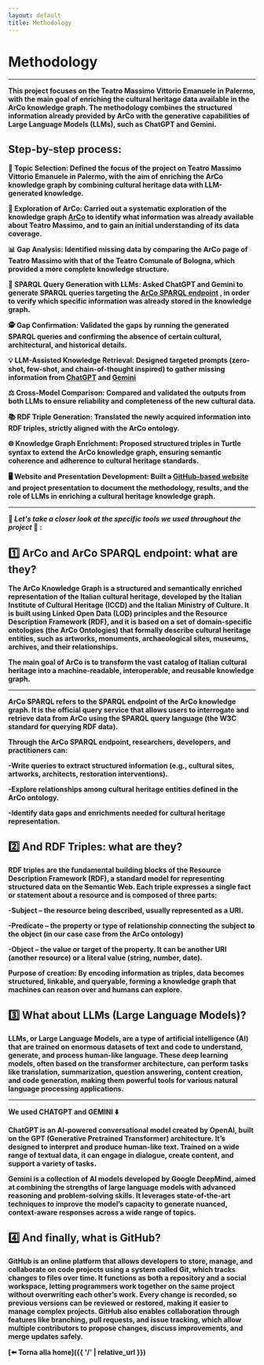 ```yaml
---
layout: default
title: Methodology
---
```


# <strong>Methodology<strong>

---
This project focuses on the Teatro Massimo Vittorio Emanuele in Palermo, with the main goal of enriching the cultural heritage data available in the ArCo knowledge graph. The methodology combines the structured information already provided by ArCo with the generative capabilities of Large Language Models (LLMs), such as ChatGPT and Gemini.

## Step-by-step process: 

🎯 **Topic Selection**: Defined the focus of the project on Teatro Massimo Vittorio Emanuele in Palermo, with the aim of enriching the ArCo knowledge graph by combining cultural heritage data with LLM-generated knowledge.

🔎 **Exploration of ArCo**: Carried out a systematic exploration of the knowledge graph [ArCo](http://wit.istc.cnr.it/arco)
 to identify what information was already available about Teatro Massimo, and to gain an initial understanding of its data coverage.

📊 **Gap Analysis**: Identified missing data by comparing the ArCo page of Teatro Massimo with that of the Teatro Comunale of Bologna, which provided a more complete knowledge structure.

🤖 **SPARQL Query Generation with LLMs**: Asked ChatGPT and Gemini to generate SPARQL queries targeting the [ArCo SPARQL endpoint](https://dati.cultura.gov.it/sparql)
, in order to verify which specific information was already stored in the knowledge graph.

🕵️ **Gap Confirmation**: Validated the gaps by running the generated SPARQL queries and confirming the absence of certain cultural, architectural, and historical details.

💡 **LLM-Assisted Knowledge Retrieval**: Designed targeted prompts (zero-shot, few-shot, and chain-of-thought inspired) to gather missing information from [ChatGPT](https://chatgpt.com/)
 and [Gemini](https://gemini.google.com/app)


⚖️ **Cross-Model Comparison**: Compared and validated the outputs from both LLMs to ensure reliability and completeness of the new cultural data.

📚 **RDF Triple Generation**: Translated the newly acquired information into RDF triples, strictly aligned with the ArCo ontology.

🌐 **Knowledge Graph Enrichment**: Proposed structured triples in Turtle syntax to extend the ArCo knowledge graph, ensuring semantic coherence and adherence to cultural heritage standards.

🖥️ **Website and Presentation Development**: Built a [GitHub-based website](https://github.com/2025-ilaria/project-)
and project presentation to document the methodology, results, and the role of LLMs in enriching a cultural heritage knowledge graph.

---

📌  _Let's take a closer look at the specific tools we used throughout the project_ 📌 :


## 1️⃣ ArCo and ArCo SPARQL endpoint: what are they?

The **ArCo Knowledge Graph** is a structured and semantically enriched representation of the Italian cultural heritage, developed by the Italian Institute of Cultural Heritage (ICCD) and the Italian Ministry of Culture.
It is built using Linked Open Data (LOD) principles and the Resource Description Framework (RDF), and it is based on a set of domain-specific ontologies (the ArCo Ontologies) that formally describe cultural heritage entities, such as artworks, monuments, archaeological sites, museums, archives, and their relationships.

The main goal of ArCo is to transform the vast catalog of Italian cultural heritage into a machine-readable, interoperable, and reusable knowledge graph. 

---

**ArCo SPARQL** refers to the SPARQL endpoint of the ArCo knowledge graph. It is the official query service that allows users to interrogate and retrieve data from ArCo using the SPARQL query language (the W3C standard for querying RDF data).

Through the ArCo SPARQL endpoint, researchers, developers, and practitioners can:

-Write queries to extract structured information (e.g., cultural sites, artworks, architects, restoration interventions).

-Explore relationships among cultural heritage entities defined in the ArCo ontology.

-Identify data gaps and enrichments needed for cultural heritage representation.

## 2️⃣ And RDF Triples: what are they?

**RDF triples** are the fundamental building blocks of the Resource Description Framework (RDF), a standard model for representing structured data on the Semantic Web. Each triple expresses a single fact or statement about a resource and is composed of three parts:

-**Subject** – the resource being described, usually represented as a URI.

-**Predicate** – the property or type of relationship connecting the subject to the object (in our case case from the ArCo ontology)

-**Object** – the value or target of the property. It can be another URI (another resource) or a literal value (string, number, date).

Purpose of creation: By encoding information as triples, data becomes structured, linkable, and queryable, forming a knowledge graph that machines can reason over and humans can explore.


## 3️⃣ What about LLMs (Large Language Models)?

LLMs, or **Large Language Models**, are a type of artificial intelligence (AI) that are trained on enormous datasets of text and code to understand, generate, and process human-like language. These deep learning models, often based on the transformer architecture, can perform tasks like translation, summarization, question answering, content creation, and code generation, making them powerful tools for various natural language processing applications. 

---

We used **CHATGPT** and **GEMINI** ⬇️

ChatGPT is an AI-powered conversational model created by OpenAI, built on the GPT (Generative Pretrained Transformer) architecture. It’s designed to interpret and produce human-like text. Trained on a wide range of textual data, it can engage in dialogue, create content, and support a variety of tasks.

Gemini is a collection of AI models developed by Google DeepMind, aimed at combining the strengths of large language models with advanced reasoning and problem-solving skills. It leverages state-of-the-art techniques to improve the model’s capacity to generate nuanced, context-aware responses across a wide range of topics.

## 4️⃣ And finally, what is GitHub?
**GitHub** is an online platform that allows developers to store, manage, and collaborate on code projects using a system called Git, which tracks changes to files over time. It functions as both a repository and a social workspace, letting programmers work together on the same project without overwriting each other’s work. Every change is recorded, so previous versions can be reviewed or restored, making it easier to manage complex projects. GitHub also enables collaboration through features like branching, pull requests, and issue tracking, which allow multiple contributors to propose changes, discuss improvements, and merge updates safely.




[⬅️ Torna alla home]({{ '/' | relative_url }})

